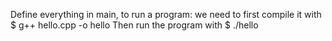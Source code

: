 Define everything in main, to run a program:
 we need to first compile it with $ g++ hello.cpp -o hello
 Then run the program with $ ./hello